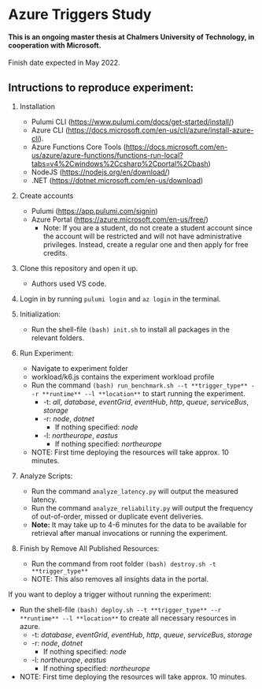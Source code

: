 # Azure Triggers Study

#### This is an ongoing master thesis at Chalmers University of Technology, in cooperation with Microsoft.

Finish date expected in May 2022.

## Intructions to reproduce experiment:

1. Installation
   - Pulumi CLI (https://www.pulumi.com/docs/get-started/install/)
   - Azure CLI (https://docs.microsoft.com/en-us/cli/azure/install-azure-cli).
   - Azure Functions Core Tools (https://docs.microsoft.com/en-us/azure/azure-functions/functions-run-local?tabs=v4%2Cwindows%2Ccsharp%2Cportal%2Cbash)
   - NodeJS (https://nodejs.org/en/download/)
   - .NET (https://dotnet.microsoft.com/en-us/download)

2. Create accounts
   - Pulumi (https://app.pulumi.com/signin)
   - Azure Portal (https://azure.microsoft.com/en-us/free/)
     - Note: If you are a student, do not create a student account since the account will be restricted and will not have administrative privileges. Instead, create a regular one and then apply for free credits.

3. Clone this repository and open it up.
   - Authors used VS code.

4. Login in by running `pulumi login` and `az login` in the terminal.

5. Initialization:
   - Run the shell-file `(bash) init.sh` to install all packages in the relevant folders.

6. Run Experiment:
   - Navigate to experiment folder
   - workload/k6.js contains the experiment workload profile
   - Run the command `(bash) run_benchmark.sh --t **trigger_type** --r **runtime** --l **location**` to start running the experiment.
     - -t: _all_, _database_, _eventGrid_, _eventHub_, _http_, _queue_, _serviceBus_, _storage_
     - -r: _node_, _dotnet_
       - If nothing specified: _node_
     - -l: _northeurope_, _eastus_
       - If nothing specified: _northeurope_
   - NOTE: First time deploying the resources will take approx. 10 minutes.

7. Analyze Scripts:
   - Run the command `analyze_latency.py` will output the measured latency.
   - Run the command `analyze_reliability.py` will output the frequency of out-of-order, missed or duplicate event deliveries.
   - **Note:** It may take up to 4-6 minutes for the data to be available for retrieval after manual invocations or running the experiment.

8. Finish by Remove All Published Resources:
   - Run the command from root folder `(bash) destroy.sh -t **trigger_type**`
   - NOTE: This also removes all insights data in the portal.
 

If you want to deploy a trigger without running the experiment:
   - Run the shell-file `(bash) deploy.sh --t **trigger_type** --r **runtime** --l **location**` to create all necessary resources in azure.
     - -t: _database_, _eventGrid_, _eventHub_, _http_, _queue_, _serviceBus_, _storage_
     - -r: _node_, _dotnet_
       - If nothing specified: _node_
     - -l: _northeurope_, _eastus_
       - If nothing specified: _northeurope_
   - NOTE: First time deploying the resources will take approx. 10 minutes.
